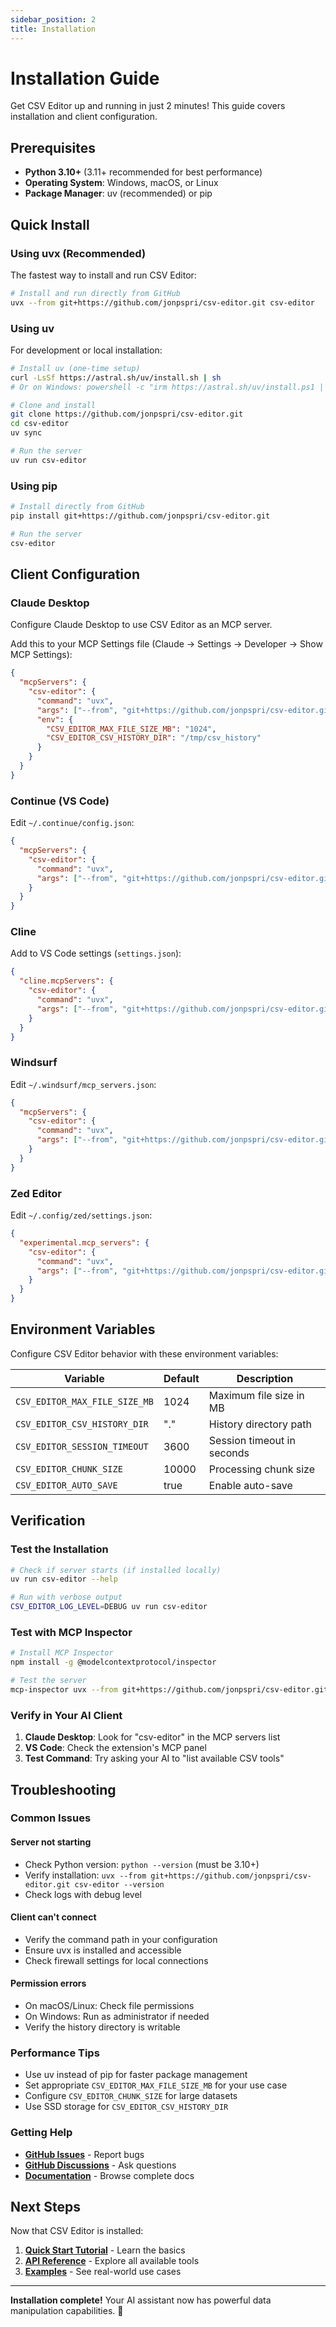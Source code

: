 ```yaml
---
sidebar_position: 2
title: Installation
---
```


# Installation Guide

Get CSV Editor up and running in just 2 minutes! This guide covers installation and client configuration.

## Prerequisites

- **Python 3.10+** (3.11+ recommended for best performance)
- **Operating System**: Windows, macOS, or Linux
- **Package Manager**: uv (recommended) or pip

## Quick Install

### Using uvx (Recommended)

The fastest way to install and run CSV Editor:

```bash
# Install and run directly from GitHub
uvx --from git+https://github.com/jonpspri/csv-editor.git csv-editor
```

### Using uv

For development or local installation:

```bash
# Install uv (one-time setup)
curl -LsSf https://astral.sh/uv/install.sh | sh
# Or on Windows: powershell -c "irm https://astral.sh/uv/install.ps1 | iex"

# Clone and install
git clone https://github.com/jonpspri/csv-editor.git
cd csv-editor
uv sync

# Run the server
uv run csv-editor
```

### Using pip

```bash
# Install directly from GitHub
pip install git+https://github.com/jonpspri/csv-editor.git

# Run the server
csv-editor
```

## Client Configuration

### Claude Desktop

Configure Claude Desktop to use CSV Editor as an MCP server.

Add this to your MCP Settings file (Claude → Settings → Developer → Show MCP Settings):

```json
{
  "mcpServers": {
    "csv-editor": {
      "command": "uvx",
      "args": ["--from", "git+https://github.com/jonpspri/csv-editor.git", "csv-editor"],
      "env": {
        "CSV_EDITOR_MAX_FILE_SIZE_MB": "1024",
        "CSV_EDITOR_CSV_HISTORY_DIR": "/tmp/csv_history"
      }
    }
  }
}
```

### Continue (VS Code)

Edit `~/.continue/config.json`:

```json
{
  "mcpServers": {
    "csv-editor": {
      "command": "uvx",
      "args": ["--from", "git+https://github.com/jonpspri/csv-editor.git", "csv-editor"]
    }
  }
}
```

### Cline

Add to VS Code settings (`settings.json`):

```json
{
  "cline.mcpServers": {
    "csv-editor": {
      "command": "uvx",
      "args": ["--from", "git+https://github.com/jonpspri/csv-editor.git", "csv-editor"]
    }
  }
}
```

### Windsurf

Edit `~/.windsurf/mcp_servers.json`:

```json
{
  "mcpServers": {
    "csv-editor": {
      "command": "uvx",
      "args": ["--from", "git+https://github.com/jonpspri/csv-editor.git", "csv-editor"]
    }
  }
}
```

### Zed Editor

Edit `~/.config/zed/settings.json`:

```json
{
  "experimental.mcp_servers": {
    "csv-editor": {
      "command": "uvx",
      "args": ["--from", "git+https://github.com/jonpspri/csv-editor.git", "csv-editor"]
    }
  }
}
```

## Environment Variables

Configure CSV Editor behavior with these environment variables:

| Variable | Default | Description |
|----------|---------|-------------|
| `CSV_EDITOR_MAX_FILE_SIZE_MB` | 1024 | Maximum file size in MB |
| `CSV_EDITOR_CSV_HISTORY_DIR` | "." | History directory path |
| `CSV_EDITOR_SESSION_TIMEOUT` | 3600 | Session timeout in seconds |
| `CSV_EDITOR_CHUNK_SIZE` | 10000 | Processing chunk size |
| `CSV_EDITOR_AUTO_SAVE` | true | Enable auto-save |

## Verification

### Test the Installation

```bash
# Check if server starts (if installed locally)
uv run csv-editor --help

# Run with verbose output
CSV_EDITOR_LOG_LEVEL=DEBUG uv run csv-editor
```

### Test with MCP Inspector

```bash
# Install MCP Inspector
npm install -g @modelcontextprotocol/inspector

# Test the server
mcp-inspector uvx --from git+https://github.com/jonpspri/csv-editor.git csv-editor
```

### Verify in Your AI Client

1. **Claude Desktop**: Look for "csv-editor" in the MCP servers list
2. **VS Code**: Check the extension's MCP panel
3. **Test Command**: Try asking your AI to "list available CSV tools"

## Troubleshooting

### Common Issues

#### Server not starting

- Check Python version: `python --version` (must be 3.10+)
- Verify installation: `uvx --from git+https://github.com/jonpspri/csv-editor.git csv-editor --version`
- Check logs with debug level

#### Client can't connect

- Verify the command path in your configuration
- Ensure uvx is installed and accessible
- Check firewall settings for local connections

#### Permission errors

- On macOS/Linux: Check file permissions
- On Windows: Run as administrator if needed
- Verify the history directory is writable

### Performance Tips

- Use uv instead of pip for faster package management
- Set appropriate `CSV_EDITOR_MAX_FILE_SIZE_MB` for your use case
- Configure `CSV_EDITOR_CHUNK_SIZE` for large datasets
- Use SSD storage for `CSV_EDITOR_CSV_HISTORY_DIR`

### Getting Help

- **[GitHub Issues](https://github.com/jonpspri/csv-editor/issues)** - Report bugs
- **[GitHub Discussions](https://github.com/jonpspri/csv-editor/discussions)** - Ask questions
- **[Documentation](/)** - Browse complete docs

## Next Steps

Now that CSV Editor is installed:

1. **[Quick Start Tutorial](./tutorials/quickstart)** - Learn the basics
2. **[API Reference](./api/overview)** - Explore all available tools
3. **[Examples](https://github.com/jonpspri/csv-editor/tree/main/examples)** - See real-world use cases

---

**Installation complete!** Your AI assistant now has powerful data manipulation capabilities. 🎉
